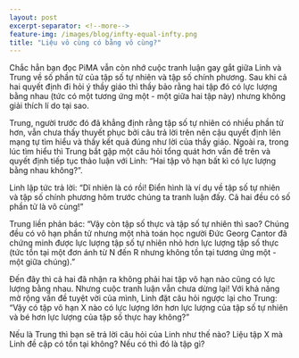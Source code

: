 ```yaml
---
layout: post
excerpt-separator: <!--more-->
feature-img: /images/blog/infty-equal-infty.png
title: "Liệu vô cùng có bằng vô cùng?"
---
```


Chắc hẳn bạn đọc PiMA vẫn còn nhớ cuộc tranh luận gay gắt giữa Linh và Trung về số phần tử của tập số tự nhiên và tập số chính phương. Sau khi cả hai quyết định đi hỏi ý thầy giáo thì thầy bảo rằng hai tập đó có lực lượng bằng nhau (tức có một tương ứng một - một giữa hai tập này) nhưng không giải thích lí do tại sao.

<!--more-->

Trung, người trước đó đã khẳng định rằng tập số tự nhiên có nhiều phần tử hơn, vẫn chưa thấy thuyết phục bởi câu trả lời trên nên cậu quyết định lên mạng tự tìm hiểu và thấy kết quả đúng như lời của thầy giáo. Ngoài ra, trong lúc tìm hiểu thì Trung bắt gặp một câu hỏi tổng quát hơn vấn đề trên và quyết định tiếp tục thảo luận với Linh: “Hai tập vô hạn bất kì có lực lượng bằng nhau không?”.

Linh lập tức trả lời: “Dĩ nhiên là có rồi! Điển hình là ví dụ về tập số tự nhiên và tập số chính phương hôm trước chúng ta tranh luận đấy. Cả hai đều có số phần tử là vô cùng!”

Trung liền phản bác: “Vậy còn tập số thực và tập số tự nhiên thì sao? Chúng đều có vô hạn phần tử nhưng một nhà toán học người Đức Georg Cantor đã chứng minh được lực lượng tập số tự nhiên nhỏ hơn lực lượng tập số thực (tức tồn tại một đơn ánh từ N đến R nhưng không tồn tại tương ứng một - một giữa chúng).”

Đến đây thì cả hai đã nhận ra không phải hai tập vô hạn nào cũng có lực lượng bằng nhau. Nhưng cuộc tranh luận vẫn chưa dừng lại! Với khả năng mở rộng vấn đề tuyệt vời của mình, Linh đặt câu hỏi ngược lại cho Trung: “Vậy có tập vô hạn X nào có lực lượng lớn hơn lực lượng của tập số tự nhiên và bé hơn lực lượng của tập số thực hay không?”

Nếu là Trung thì bạn sẽ trả lời câu hỏi của Linh như thế nào? Liệu tập X mà Linh đề cập có tồn tại không? Nếu có thì đó là tập gì?
